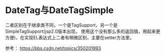 # DateTag与DateTagSimple
二者区别在于继承类不同，一个是TagSupport，另一个是SimpleTagSupport(jsp2.0版本出现，
使用这个没有那么多的返回值，用起来更方便)，在实现EL表达式上二者有稍微区别，主要在setter方法里。

参考：
https://bbs.csdn.net/topics/350201993